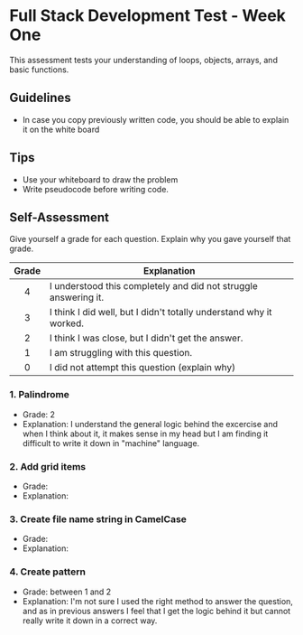 # Full Stack Development Test - Week One

This assessment tests your understanding of loops, objects, arrays, and basic functions.

## Guidelines

- In case you copy previously written code, you should be able to explain it on the white board

## Tips

- Use your whiteboard to draw the problem
- Write pseudocode before writing code.

## Self-Assessment

Give yourself a grade for each question. Explain why you gave yourself that grade.

| Grade  | Explanation              |
| :----: | -------------------------|
|   4    | I understood this completely and did not struggle answering it.    |
|   3    | I think I did well, but I didn't totally understand why it worked. |
|   2    | I think I was close, but I didn't get the answer. |
|   1    | I am struggling with this question. |
|   0    | I did not attempt this question (explain why) |

### 1. Palindrome

- Grade: 2
- Explanation: I understand the general logic behind the excercise and when I think about it, 
it makes sense in my head but I am finding it difficult to write it down in "machine" language.

### 2. Add grid items

- Grade:
- Explanation:

### 3. Create file name string in CamelCase

- Grade:
- Explanation:

### 4. Create pattern

- Grade: between 1 and 2
- Explanation: I'm not sure I used the right method to answer the question, and as in previous answers I feel
that I get the logic behind it but cannot really write it down in a correct way.
